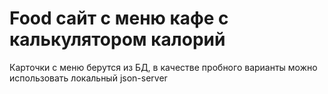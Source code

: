# Food сайт с меню кафе с калькулятором калорий
Карточки с меню берутся из БД, в качестве пробного варианты можно использовать локальный json-server
